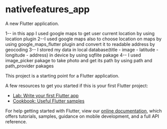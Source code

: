 # nativefeatures_app

A new Flutter application.

1-- in this app I used google maps to get user current location by using location plugin
2--I used google maps also to choose location on maps by using google_maps_flutter plugin
and convert it to readable address by geocoding 
3-- I stored my data in local database(title - image - latitude - longitude - address) in device by using sqflite pakage 
4-- I used image_picker pakage to take photo and get its path by using path and path_provider pakages 

This project is a starting point for a Flutter application.

A few resources to get you started if this is your first Flutter project:

- [Lab: Write your first Flutter app](https://flutter.dev/docs/get-started/codelab)
- [Cookbook: Useful Flutter samples](https://flutter.dev/docs/cookbook)

For help getting started with Flutter, view our
[online documentation](https://flutter.dev/docs), which offers tutorials,
samples, guidance on mobile development, and a full API reference.
